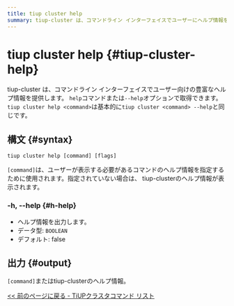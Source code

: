 ```yaml
---
title: tiup cluster help
summary: tiup-cluster は、コマンドライン インターフェイスでユーザーにヘルプ情報を提供します。ヘルプ情報にアクセスするには、`help` コマンドまたは `--help` オプションを使用します。特定のコマンドのヘルプ情報を表示するには、`[command]` を指定します。出力は、指定されたコマンドまたはtiup-clusterのヘルプ情報です。
---
```


# tiup cluster help {#tiup-cluster-help}

tiup-cluster は、コマンドライン インターフェイスでユーザー向けの豊富なヘルプ情報を提供します。 `help`コマンドまたは`--help`オプションで取得できます。 `tiup cluster help <command>`は基本的に`tiup cluster <command> --help`と同じです。

## 構文 {#syntax}

```shell
tiup cluster help [command] [flags]
```

`[command]`は、ユーザーが表示する必要があるコマンドのヘルプ情報を指定するために使用されます。指定されていない場合は、 tiup-clusterのヘルプ情報が表示されます。

### -h, --help {#h-help}

-   ヘルプ情報を出力します。
-   データ型: `BOOLEAN`
-   デフォルト: false

## 出力 {#output}

`[command]`またはtiup-clusterのヘルプ情報。

[&lt;&lt; 前のページに戻る - TiUPクラスタコマンド リスト](/tiup/tiup-component-cluster.md#command-list)
